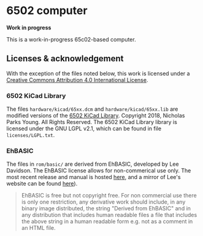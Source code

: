 # 6502 computer

**Work in progress**

This is a work-in-progress 65c02-based computer.

## Licenses & acknowledgement

With the exception of the files noted below, this work is licensed under a [Creative Commons Attribution 4.0 International License](http://creativecommons.org/licenses/by/4.0/).

### 6502 KiCad Library

The files `hardware/kicad/65xx.dcm` and `hardware/kicad/65xx.lib` are modified versions of the [6502 KiCad Library](https://github.com/Alarm-Siren/6502-kicad-library). Copyright 2018, Nicholas Parks Young. All Rights Reserved. The 6502 KiCad Library library is licensed under the GNU LGPL v2.1, which can be found in file `licenses/LGPL.txt`.


### EhBASIC

The files in `rom/basic/` are derived from EhBASIC, developed by Lee Davidson. The EhBASIC license allows for non-commerical use only. The most recent release and manual is hosted [here](https://github.com/Klaus2m5/6502_EhBASIC_V2.22), and a mirror of Lee's website can be found [here](http://retro.hansotten.nl/6502-sbc/lee-davison-web-site/)).

> EhBASIC is free but not copyright free. For non commercial use there is only one
> restriction, any derivative work should include, in any binary image distributed,
> the string "Derived from EhBASIC" and in any distribution that includes human
> readable files a file that includes the above string in a human readable form
> e.g. not as a comment in an HTML file.

